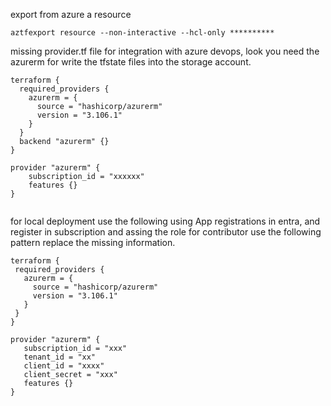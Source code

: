 

export from azure a resource

``` 
aztfexport resource --non-interactive --hcl-only **********
```


missing provider.tf file for integration with azure devops, look you need the azurerm for write the tfstate files into the storage account.

```
terraform {
  required_providers {
    azurerm = {
      source = "hashicorp/azurerm"
      version = "3.106.1"
    }
  }
  backend "azurerm" {}
}

provider "azurerm" {
    subscription_id = "xxxxxx"
    features {}
}


 ``` 

 for local deployment use the following using App registrations in entra, and register in subscription and assing the role for contributor use the following pattern replace the missing information.

 ```
 terraform {
  required_providers {
    azurerm = {
      source = "hashicorp/azurerm"
      version = "3.106.1"
    }
  }
}

provider "azurerm" {
    subscription_id = "xxx"
    tenant_id = "xx"
    client_id = "xxxx"
    client_secret = "xxx"
    features {}
}
 ```